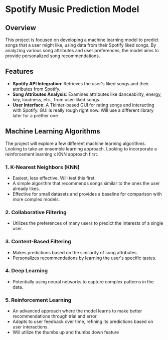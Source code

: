 # Spotify Music Prediction Model

## Overview
This project is focused on developing a machine learning model to predict songs that a user might like, using data from their Spotify liked songs. By analyzing various song attributes and user preferences, the model aims to provide personalized song recommendations.

## Features
- **Spotify API Integration**: Retrieves the user's liked songs and their attributes from Spotify.
- **Song Attributes Analysis**: Examines attributes like danceability, energy, key, loudness, etc., from user-liked songs.
- **User Interface**: A Tkinter-based GUI for rating songs and interacting with Spotify. GUI is really rough right now. Will use a different library later for a prettier one

## Machine Learning Algorithms
The project will explore a few different machine learning algorithms. Looking to take an ensemble learning approach. Looking to incorporate a reinforcement learning x KNN approach first.

### 1. **K-Nearest Neighbors (KNN)**
  - Easiest, less effective. Will test this first.
   - A simple algorithm that recommends songs similar to the ones the user already likes.
   - Effective for small datasets and provides a baseline for comparison with more complex models.

### 2. **Collaborative Filtering**
   - Utilizes the preferences of many users to predict the interests of a single user.

### 3. **Content-Based Filtering**
   - Makes predictions based on the similarity of song attributes.
   - Personalizes recommendations by learning the user's specific tastes.

### 4. **Deep Learning**
   - Potentially using neural networks to capture complex patterns in the data.

### 5. **Reinforcement Learning**
   - An advanced approach where the model learns to make better recommendations through trial and error.
   - Adapts to user feedback over time, refining its predictions based on user interactions.
   - Will utilize the thumbs up and thumbs down feature

